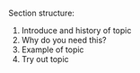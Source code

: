 Section structure:

1. Introduce and history of topic
2. Why do you need this?
3. Example of topic
4. Try out topic

```javascript
```
